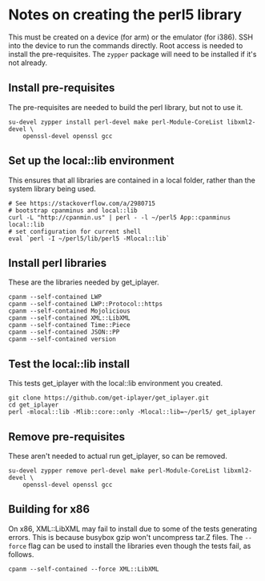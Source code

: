 # Notes on creating the perl5 library

This must be created on a device (for arm) or the emulator (for i386). SSH into 
the device to run the commands directly. Root access is needed to install the 
pre-requisites. The `zypper` package will need to be installed if it's not 
already.

## Install pre-requisites

The pre-requisites are needed to build the perl library, but not to use it.

```
su-devel zypper install perl-devel make perl-Module-CoreList libxml2-devel \
    openssl-devel openssl gcc
```

## Set up the local::lib environment

This ensures that all libraries are contained in a local folder, rather than 
the system library being used.

```
# See https://stackoverflow.com/a/2980715
# bootstrap cpanminus and local::lib
curl -L "http://cpanmin.us" | perl - -l ~/perl5 App::cpanminus local::lib
# set configuration for current shell
eval `perl -I ~/perl5/lib/perl5 -Mlocal::lib`
```

## Install perl libraries

These are the libraries needed by get_iplayer.

```
cpanm --self-contained LWP
cpanm --self-contained LWP::Protocol::https
cpanm --self-contained Mojolicious
cpanm --self-contained XML::LibXML
cpanm --self-contained Time::Piece
cpanm --self-contained JSON::PP
cpanm --self-contained version
```

## Test the local::lib install

This tests get_iplayer with the local::lib environment you created.

```
git clone https://github.com/get-iplayer/get_iplayer.git
cd get_iplayer
perl -mlocal::lib -Mlib::core::only -Mlocal::lib=~/perl5/ get_iplayer
```

## Remove pre-requisites

These aren't needed to actual run get_iplayer, so can be removed.

```
su-devel zypper remove perl-devel make perl-Module-CoreList libxml2-devel \
    openssl-devel openssl gcc
```

## Building for x86

On x86, XML::LibXML may fail to install due to some of the tests generating 
errors. This is because busybox gzip won't uncompress tar.Z files. The 
`--force` flag can be used to install the libraries even though the tests fail, 
as follows.

```
cpanm --self-contained --force XML::LibXML
```


